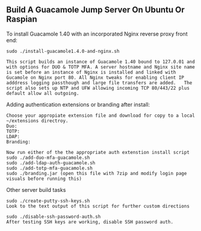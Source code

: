 ## Build A Guacamole Jump Server On Ubuntu Or Raspian ##

To install Guacamole 1.40 with an incorporated Nginx reverse proxy front end:

	sudo ./install-guacamole1.4.0-and-nginx.sh 
	
	This script builds an instance of Guacamole 1.40 bound to 127.0.01 and with options for DUO & TOTP MFA. A server hostname and Nginx site name is set before an instance of Nginx is installed and linked with Gucamole on Nginx port 80. All Nginx tweaks for enabling client IP adddress logging passthough and large file transfers are added.   The script also sets up NTP and UFW allowing incoming TCP 80/443/22 plus default allow all outgoing.
        
Adding authentication extensions or branding after install:
	
	Choose your appropiate extension file and download for copy to a local ~/extensions directroy. 
	Duo: 
	TOTP:
	LDAP:
	Branding:
	
	Now run either of the the appropriate auth extenstion install script
	sudo ./add-duo-mfa-guacamole.sh
	sudo ./add-ldap-auth-guacamole.sh
	sudo ./add-totp-mfa-guacamole.sh
	sudo ./branding.jar (open this file with 7zip and modify login page visuals before running this)
	
	
Other server build tasks

	sudo ./create-putty-ssh-keys.sh
	Look to the text output of this script for further custom directions
	
	sudo ./disable-ssh-password-auth.sh
	After testing SSH keys are working, disable SSH password auth.


